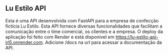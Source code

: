 ## Lu Estilo API

Esta é uma API desenvolvida com FastAPI para a empresa de confecção fictícia Lu Estilo. Esta API fornece diversas funcionalidades que facilitam a comunicação
entre o time comercial, os clientes e a empresa. O deploy da aplicação foi feito com Render e está disponível em https://lu-estilo-api-irl5.onrender.com. Adicione /docs na url para acessar a documentação da API.
